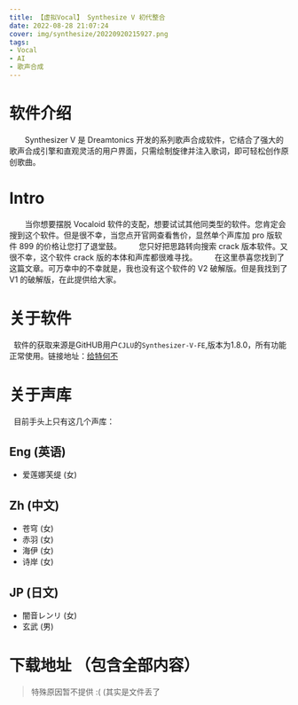 ```yaml
---
title: 【虚拟Vocal】 Synthesize V 初代整合
date: 2022-08-28 21:07:24
cover: img/synthesize/20220920215927.png
tags:
- Vocal
- AI
- 歌声合成
---
```

# 软件介绍
  Synthesizer V 是 Dreamtonics 开发的系列歌声合成软件，它结合了强大的歌声合成引擎和直观灵活的用户界面，只需绘制旋律并注入歌词，即可轻松创作原创歌曲。
# Intro
  当你想要摆脱 Vocaloid 软件的支配，想要试试其他同类型的软件。您肯定会搜到这个软件。但是很不幸，当您点开官网查看售价，显然单个声库加 pro 版软件 899 的价格让您打了退堂鼓。
  您只好把思路转向搜索 crack 版本软件。又很不幸，这个软件 crack 版的本体和声库都很难寻找。
  在这里恭喜您找到了这篇文章。可万幸中的不幸就是，我也没有这个软件的 V2 破解版。但是我找到了 V1 的破解版，在此提供给大家。
# 关于软件
  软件的获取来源是GitHUB用户`CJLU`的`Synthesizer-V-FE`,版本为1.8.0，所有功能正常使用。链接地址：[给特何不](https://github.com/CJLU-source/Synthesizer-V-FE "给特何不")
# 关于声库
  目前手头上只有这几个声库：
## Eng (英语)
* 爱莲娜芙缇 (女)
## Zh (中文)
* 苍穹 (女)
* 赤羽 (女)
* 海伊 (女)
* 诗岸 (女)
## JP (日文)
* 闇音レンリ (女)
* 玄武 (男)

# 下载地址 （包含全部内容）
> 特殊原因暂不提供 :(
> (其实是文件丢了
